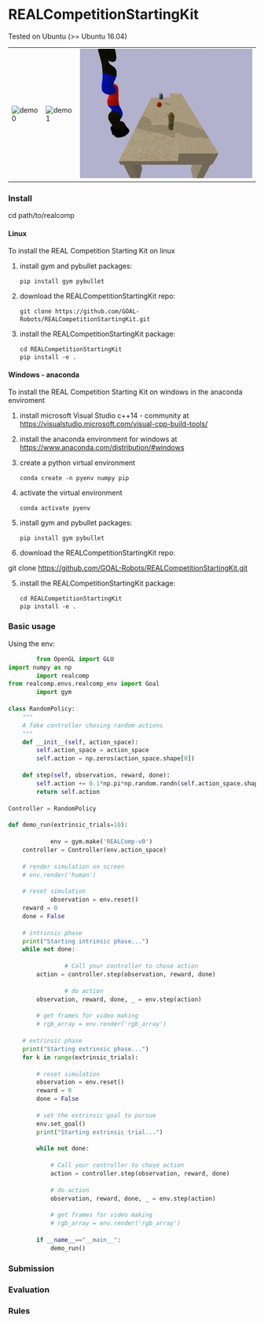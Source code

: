 # REALCompetitionStartingKit
Tested on Ubuntu (>= Ubuntu 16.04)

<TABLE " width="100%" BORDER="0">
<TR>
<TD><img src="docs/figs/demo0.gif" alt="demo0" width="100%"></TD>
<TD><img src="docs/figs/demo1.gif" alt="demo1" width="100%"></TD>
<TD><img src="docs/figs/demo2.gif" alt="demo1" width="100%"></TD>
</TR>
</TABLE>

### Install
cd path/to/realcomp 

#### Linux

To install the REAL Competition Starting Kit on linux

1) install gym and pybullet packages:

       pip install gym pybullet

2) download the REALCompetitionStartingKit repo:

       git clone https://github.com/GOAL-Robots/REALCompetitionStartingKit.git

3) install the REALCompetitionStartingKit package:

       cd REALCompetitionStartingKit
       pip install -e .

#### Windows - anaconda


To install the REAL Competition Starting Kit on windows in the anaconda enviroment

1) install microsoft Visual Studio c++14 - community at https://visualstudio.microsoft.com/visual-cpp-build-tools/

2) install the anaconda environment for windows at https://www.anaconda.com/distribution/#windows

3) create a python virtual environment

       conda create -n pyenv numpy pip

4) activate the virtual environment

       conda activate pyenv

3) install gym and pybullet packages:

       pip install gym pybullet

4) download the REALCompetitionStartingKit repo:

git clone https://github.com/GOAL-Robots/REALCompetitionStartingKit.git

5) install the REALCompetitionStartingKit package:

       cd REALCompetitionStartingKit
       pip install -e .



### Basic usage

Using the env:

```python
        from OpenGL import GLU
import numpy as np
        import realcomp
from realcomp.envs.realcomp_env import Goal
        import gym

class RandomPolicy:
    """
    A fake controller chosing random actions
    """
    def __init__(self, action_space):
        self.action_space = action_space
        self.action = np.zeros(action_space.shape[0])

    def step(self, observation, reward, done):
        self.action += 0.1*np.pi*np.random.randn(self.action_space.shape[0])
        return self.action

Controller = RandomPolicy

def demo_run(extrinsic_trials=10):
        
            env = gym.make('REALComp-v0')
    controller = Controller(env.action_space)
            
    # render simulation on screen
    # env.render('human')
    
    # reset simulation
            observation = env.reset()  
    reward = 0 
    done = False
    
    # intrinsic phase
    print("Starting intrinsic phase...")
    while not done:
        
                # Call your controller to chose action 
        action = controller.step(observation, reward, done)
                
                # do action
        observation, reward, done, _ = env.step(action)
                
        # get frames for video making
        # rgb_array = env.render('rgb_array')
        
    # extrinsic phase
    print("Starting extrinsic phase...")
    for k in range(extrinsic_trials):
        
        # reset simulation
        observation = env.reset()  
        reward = 0 
        done = False    
        
        # set the extrinsic goal to pursue 
        env.set_goal()
        print("Starting extrinsic trial...")

        while not done:

            # Call your controller to chose action 
            action = controller.step(observation, reward, done)
            
            # do action
            observation, reward, done, _ = env.step(action)
            
            # get frames for video making
            # rgb_array = env.render('rgb_array')
                             
        if __name__=="__main__":
            demo_run()

```

### Submission

### Evaluation

### Rules
